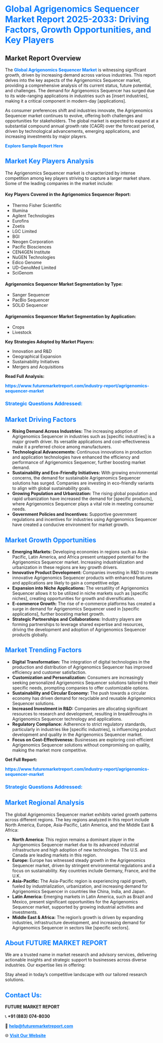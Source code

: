 <h1 style="color: #007BFF;">Global Agrigenomics Sequencer Market Report 2025-2033: Driving Factors, Growth Opportunities, and Key Players</h1>

<section id="overview">
<h2>Market Report Overview</h2>
<p>The <a href="https://www.futuremarketreport.com/industry-report/agrigenomics-sequencer-market" style="color: #007BFF; text-decoration: none;"><strong>Global Agrigenomics Sequencer Market</strong></a> is witnessing significant growth, driven by increasing demand across various industries. This report delves into the key aspects of the Agrigenomics Sequencer market, providing a comprehensive analysis of its current status, future potential, and challenges. The demand for Agrigenomics Sequencer has surged due to its wide-ranging applications in industries such as [insert industries], making it a critical component in modern-day [applications].</p>
<p>As consumer preferences shift and industries innovate, the Agrigenomics Sequencer market continues to evolve, offering both challenges and opportunities for stakeholders. The global market is expected to expand at a substantial compound annual growth rate (CAGR) over the forecast period, driven by technological advancements, emerging applications, and increasing investments by major players.</p>
</section>

<section id="overview">
<p><a href="https://www.futuremarketreport.com/request-sample/reportId=110702" style="color: #007BFF; text-decoration: none;"><strong>Explore Sample Report Here</strong></a></p>
</section>

<section id="key-players">
<h2 style="color: #007BFF;">Market Key Players Analysis</h2>
<p>The Agrigenomics Sequencer market is characterized by intense competition among key players striving to capture a larger market share. Some of the leading companies in the market include:</p>
<h4>Key Players Covered in the Agrigenomics Sequencer Report:</h4>
<ul><li>Thermo Fisher Scientific</li><li>Illumina</li><li>Agilent Technologies</li><li>Eurofins</li><li>Zoetis</li><li>LGC Limited</li><li>BGI</li><li>Neogen Corporation</li><li>Pacific Biosciences</li><li>CEN4GEN Institute</li><li>NuGEN Technologies</li><li>Edico Genome</li><li>UD-GenoMed Limited</li><li>SciGenom</li></ul>
<h4>Agrigenomics Sequencer Market Segmentation by Type:</h4>
<ul><li>Sanger Sequencer</li><li>PacBio Sequencer</li><li>SOLiD Sequencer</li></ul>

<h4>Agrigenomics Sequencer Market Segmentation by Application:</h4>
<ul><li>Crops</li><li>Livestock</li></ul>
<p><strong>Key Strategies Adopted by Market Players:</strong></p>
<ul>
<li>Innovation and R&D</li>
<li>Geographical Expansion</li>
<li>Sustainability Initiatives</li>
<li>Mergers and Acquisitions</li>
</ul>
</section>

<section>
<p><strong>Read Full Analysis: </strong></p><a href="https://www.futuremarketreport.com/industry-report/agrigenomics-sequencer-market" style="color: #007BFF; text-decoration: none;"><strong>https://www.futuremarketreport.com/industry-report/agrigenomics-sequencer-market</strong></a>
<h3 style="color: #007BFF;">Strategic Questions Addressed:</h3>
</section>

<section id="driving-factors">
<h2 style="color: #007BFF;">Market Driving Factors</h2>
<ul>
<li><strong>Rising Demand Across Industries:</strong> The increasing adoption of Agrigenomics Sequencer in industries such as [specific industries] is a major growth driver. Its versatile applications and cost-effectiveness make it a preferred choice among manufacturers.</li>
<li><strong>Technological Advancements:</strong> Continuous innovations in production and application technologies have enhanced the efficiency and performance of Agrigenomics Sequencer, further boosting market demand.</li>
<li><strong>Sustainability and Eco-Friendly Initiatives:</strong> With growing environmental concerns, the demand for sustainable Agrigenomics Sequencer solutions has surged. Companies are investing in eco-friendly variants to align with global sustainability goals.</li>
<li><strong>Growing Population and Urbanization:</strong> The rising global population and rapid urbanization have increased the demand for [specific products], where Agrigenomics Sequencer plays a vital role in meeting consumer needs.</li>
<li><strong>Government Policies and Incentives:</strong> Supportive government regulations and incentives for industries using Agrigenomics Sequencer have created a conducive environment for market growth.</li>
</ul>
</section>

<section id="growth-opportunities">
<h2 style="color: #007BFF;">Market Growth Opportunities</h2>
<ul>
<li><strong>Emerging Markets:</strong> Developing economies in regions such as Asia-Pacific, Latin America, and Africa present untapped potential for the Agrigenomics Sequencer market. Increasing industrialization and urbanization in these regions are key growth drivers.</li>
<li><strong>Innovative Product Development:</strong> Companies investing in R&D to create innovative Agrigenomics Sequencer products with enhanced features and applications are likely to gain a competitive edge.</li>
<li><strong>Expansion into Niche Applications:</strong> The versatility of Agrigenomics Sequencer allows it to be utilized in niche markets such as [specific niches], creating opportunities for growth and diversification.</li>
<li><strong>E-commerce Growth:</strong> The rise of e-commerce platforms has created a surge in demand for Agrigenomics Sequencer used in [specific applications], further boosting market growth.</li>
<li><strong>Strategic Partnerships and Collaborations:</strong> Industry players are forming partnerships to leverage shared expertise and resources, driving the development and adoption of Agrigenomics Sequencer products globally.</li>
</ul>
</section>

<section id="trending-factors">
<h2 style="color: #007BFF;">Market Trending Factors</h2>
<ul>
<li><strong>Digital Transformation:</strong> The integration of digital technologies in the production and distribution of Agrigenomics Sequencer has improved efficiency and customer satisfaction.</li>
<li><strong>Customization and Personalization:</strong> Consumers are increasingly seeking personalized Agrigenomics Sequencer solutions tailored to their specific needs, prompting companies to offer customizable options.</li>
<li><strong>Sustainability and Circular Economy:</strong> The push towards a circular economy has driven demand for recyclable and reusable Agrigenomics Sequencer solutions.</li>
<li><strong>Increased Investment in R&D:</strong> Companies are allocating significant resources to research and development, resulting in breakthroughs in Agrigenomics Sequencer technology and applications.</li>
<li><strong>Regulatory Compliance:</strong> Adherence to strict regulatory standards, particularly in industries like [specific industries], is influencing product development and quality in the Agrigenomics Sequencer market.</li>
<li><strong>Focus on Cost-Effectiveness:</strong> Businesses are exploring cost-efficient Agrigenomics Sequencer solutions without compromising on quality, making the market more competitive.</li>
</ul>
</section>

<section>
<p><strong>Get Full Report: </strong></p><a href="https://www.futuremarketreport.com/industry-report/agrigenomics-sequencer-market" style="color: #007BFF; text-decoration: none;"><strong>https://www.futuremarketreport.com/industry-report/agrigenomics-sequencer-market</strong></a>
<h3 style="color: #007BFF;">Strategic Questions Addressed:</h3>
</section>


<section id="regional-analysis">
<h2 style="color: #007BFF;">Market Regional Analysis</h2>
<p>The global Agrigenomics Sequencer market exhibits varied growth patterns across different regions. The key regions analyzed in this report include North America, Europe, Asia-Pacific, Latin America, and the Middle East & Africa:</p>
<ul>
<li><strong>North America:</strong> This region remains a dominant player in the Agrigenomics Sequencer market due to its advanced industrial infrastructure and high adoption of new technologies. The U.S. and Canada are leading markets in this region.</li>
<li><strong>Europe:</strong> Europe has witnessed steady growth in the Agrigenomics Sequencer market, driven by stringent environmental regulations and a focus on sustainability. Key countries include Germany, France, and the U.K.</li>
<li><strong>Asia-Pacific:</strong> The Asia-Pacific region is experiencing rapid growth, fueled by industrialization, urbanization, and increasing demand for Agrigenomics Sequencer in countries like China, India, and Japan.</li>
<li><strong>Latin America:</strong> Emerging markets in Latin America, such as Brazil and Mexico, present significant opportunities for the Agrigenomics Sequencer market, supported by growing industrial activities and investments.</li>
<li><strong>Middle East & Africa:</strong> The region’s growth is driven by expanding industries, infrastructure development, and increasing demand for Agrigenomics Sequencer in sectors like [specific sectors].</li>
</ul>
</section>

<footer>
<h2 style="color: #007BFF;">About FUTURE MARKET REPORT</h2>
<p>We are a trusted name in market research and advisory services, delivering actionable insights and strategic support to businesses across diverse industries. Our expertise lies in offering:</p>

<p>Stay ahead in today’s competitive landscape with our tailored research solutions.</p>

<h2 style="color: #007BFF;">Contact Us:</h2>
<p><strong>FUTURE MARKET REPORT</strong></p>
<p>📞 <strong>+91 (883) 074-8030</strong></p>
<p>📧 <strong><a href="mailto:help@futuremarketreport.com" style="color: #007BFF;">help@futuremarketreport.com</a></strong></p>
<p>🌐 <strong><a href="https://www.futuremarketreport.com/" style="color: #007BFF;">Visit Our Website</a></strong></p>
</footer>